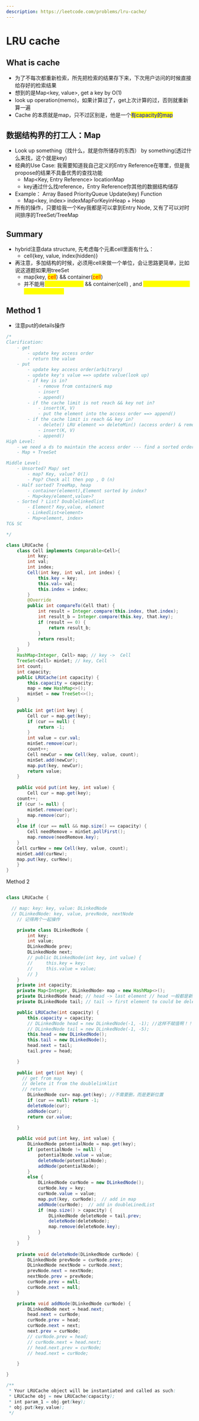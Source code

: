 ```yaml
---
description: https://leetcode.com/problems/lru-cache/
---
```


# LRU cache



## What is cache

* 为了不每次都重新检索，所先把检索的结果存下来，下次用户访问的时候直接给存好的检索结果
* 想到的是Map\<key, value>, get a key by O(1)
* look up operation(memo)，如果计算过了，get上次计算的过，否则就重新算一遍
* Cache 的本质就是map，只不过区别是，他是一个<mark style="color:blue;">有capacity的map</mark>





## 数据结构界的打工人：Map&#x20;

* Look up something（找什么，就是你所储存的东西） by something(透过什么来找，这个就是key)
* 经典的Use Case: 我需要知道我自己定义的Entry Reference在哪里，但是我propose的结果不具备优秀的查找功能
  * Map\<Key, Entry Reference> locationMap
  * key通过什么找reference，Entry Reference你其他的数据结构储存
* Example： Array Based PriorityQueue Update(key) Function
  * Map\<key, index> indexMapForKeyinHeap  + Heap
* 所有的操作，只要给我一个Key我都是可以拿到Entry Node, 又有了可以对时间排序的TreeSet/TreeMap

## Summary

* hybrid注意data structure, 先考虑每个元素cell里面有什么：
  * cell{key, value, index(hidden)}
* 再注意，多加结构的时候，必须用cell来做一个单位，会让思路更简单，比如说这道题如果用treeSet
  * map(key, <mark style="color:red;">cell</mark>) && container(<mark style="color:red;">cell</mark>)
  * 并不能用<mark style="color:yellow;">map(key, index)</mark> && container(cell) , and <mark style="color:yellow;">Cell only have{key, index} ，why???</mark>





## Method 1

* 注意put的details操作

```java
/*
Clarification:
	- get
		- update key access order
		- return the value
	- put
		- update key access order(arbitrary)
		- update key's value ==> update value(look up)
		- if key is in?
			- remove from container& map
			- insert
			- append()
		- if the cache limit is not reach && key not in?
			- insert(K, V)
			- put the element into the access order ==> append()
		- if the cache limit is reach && key in?
			- delete() LRU element => deleteMin() (access order) & remove from map
			- insert(K, V)
			- append()
High Level:
	- we need a ds to maintain the access order --- find a sorted order sorted
	- Map + TreeSet 

Middle Level:
	- Unsorted? Map/ set
		- map? Key, value? O(1)
		- Pop? Check all then pop , O (n)
	- Half sorted? TreeMap, heap
		- container(element),Element sorted by index?
		- Map<key/element,value>?
	- Sorted ? List? Doublelinkedlist
		- Element? Key,value, element 
		- Linkedlist<element>
		- Map<element, index>
TC& SC

*/

class LRUCache {
	class Cell implements Comparable<Cell>{
		int key;
		int val;
		int index;
		Cell(int key, int val, int index) {
			this.key = key;
			this.val= val;
			this.index = index;
		}
		@Override
		public int compareTo(Cell that) {
			int result = Integer.compare(this.index, that.index);
			int result_b = Integer.compare(this.key, that.key);
			if (result == 0) {
				return result_b;
			}
			return result;
		}
	}
	HashMap<Integer, Cell> map; // key ->  Cell
	TreeSet<Cell> minSet; // key, Cell
	int count;
	int capacity;
    public LRUCache(int capacity) {
        this.capacity = capacity;
		map = new HashMap<>();
		minSet = new TreeSet<>();
    }
    
    public int get(int key) {
        Cell cur = map.get(key);
		if (cur == null) {
			return -1;
		}
		int value = cur.val;
		minSet.remove(cur);
		count++;
		Cell newCur = new Cell(key, value, count);
		minSet.add(newCur);
		map.put(key, newCur);
		return value;
    }
    
    public void put(int key, int value) {
        Cell cur = map.get(key);
	count++;
	if (cur != null) {
		minSet.remove(cur);
		map.remove(cur);
	}
	else if (cur == null && map.size() == capacity) {
		Cell needRemove = minSet.pollFirst();
		map.remove(needRemove.key);
	}
	Cell curNew = new Cell(key, value, count);
	minSet.add(curNew);
	map.put(key, curNew);
    }
}
```

Method 2

```java

class LRUCache {

  // map: key: key, value: DLinkedNode
  // DLinkedNode: key, value, prevNode, nextNode
    // 记得两个一起操作

    private class DLinkedNode {
        int key;
        int value;
        DLinkedNode prev;
        DLinkedNode next;
        // public DLinkedNode(int key, int value) {
        //     this.key = key;
        //     this.value = value;
        // }
    }
    private int capacity;
    private Map<Integer, DLinkedNode> map = new HashMap<>();
    private DLinkedNode head; // head -> last element // head 一般都是新加的
    private DLinkedNode tail; // tail -> first element to could be delete

    public LRUCache(int capacity) {
        this.capacity = capacity;
        // DLinkedNode head = new DLinkedNode(-1, -1); //这样不赋值啊！！！！不是同一个head
        // DLinkedNode tail = new DLinkedNode(-1, -5);
        this.head = new DLinkedNode();
        this.tail = new DLinkedNode();
        head.next = tail;
        tail.prev = head;

    }
    
    public int get(int key) {
      // get from map
      // delete it from the doublelinklist
      // return 
        DLinkedNode cur= map.get(key); //不需要删，而是更新位置
        if (cur == null) return -1;
        deleteNode(cur);
        addNode(cur);
        return cur.value;

    }
    
    public void put(int key, int value) {
        DLinkedNode potentialNode = map.get(key);
        if (potentialNode != null) {
            potentialNode.value = value;
            deleteNode(potentialNode);
            addNode(potentialNode);
        }
        else {
            DLinkedNode curNode = new DLinkedNode();
            curNode.key = key;
            curNode.value = value;
            map.put(key, curNode);  // add in map
            addNode(curNode);  // add in doubleLinedList
            if (map.size() > capacity) {
                DLinkedNode deleteNode = tail.prev;
                deleteNode(deleteNode);
                map.remove(deleteNode.key);
            }
        }
    }
    
    private void deleteNode(DLinkedNode curNode) {
        DLinkedNode prevNode = curNode.prev;
        DLinkedNode nextNode = curNode.next;
        prevNode.next = nextNode;
        nextNode.prev = prevNode;
        curNode.prev = null;
        curNode.next = null;
    }

    private void addNode(DLinkedNode curNode) {
        DLinkedNode next = head.next;
        head.next = curNode;
        curNode.prev = head;
        curNode.next = next;
        next.prev = curNode;
        // curNode.prev = head;
        // curNode.next = head.next;
        // head.next.prev = curNode;
        // head.next = curNode;

    }

}

/**
 * Your LRUCache object will be instantiated and called as such:
 * LRUCache obj = new LRUCache(capacity);
 * int param_1 = obj.get(key);
 * obj.put(key,value);
 */
```

